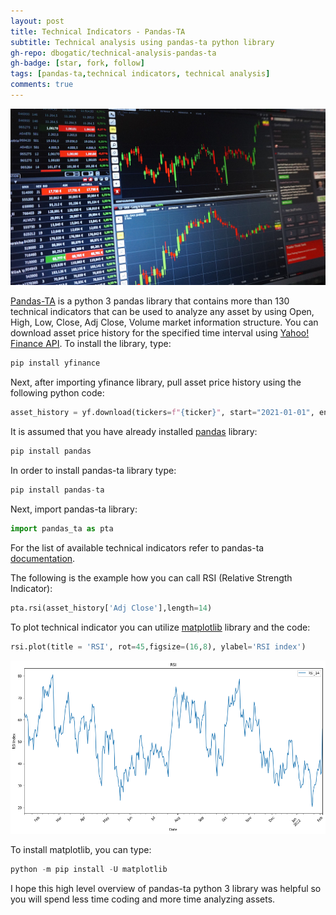 ```yaml
---
layout: post
title: Technical Indicators - Pandas-TA
subtitle: Technical analysis using pandas-ta python library
gh-repo: dbogatic/technical-analysis-pandas-ta
gh-badge: [star, fork, follow]
tags: [pandas-ta,technical indicators, technical analysis]
comments: true
---
```

![stock-analysis](/assets/img/stock-analysis.jpg)

[Pandas-TA](https://pypi.org/project/pandas-ta/) is a python 3 pandas library that contains more than 130 technical indicators that can be used to analyze any asset by using Open, High, Low, Close, Adj Close, Volume market information structure. You can download asset price history for the specified time interval using [Yahoo! Finance API](https://pypi.org/project/yfinance/). To install the library, type:

```python
pip install yfinance
```
Next, after importing yfinance library, pull asset price history using the following python code:

```python
asset_history = yf.download(tickers=f"{ticker}", start="2021-01-01", end="2022-02-04", progress=False)
```
It is assumed that you have already installed [pandas](https://pandas.pydata.org/) library:

```python
pip install pandas
```
In order to install pandas-ta library type:
```python
pip install pandas-ta
```
Next, import pandas-ta library:

```python
import pandas_ta as pta
```
For the list of available technical indicators refer to pandas-ta [documentation](https://technical-analysis-library-in-python.readthedocs.io/en/latest/ta.html).

The following is the example how you can call RSI (Relative Strength Indicator):

```python
pta.rsi(asset_history['Adj Close'],length=14)
```
To plot technical indicator you can utilize [matplotlib](https://matplotlib.org/stable/users/installing/index.html) library and the code:

```python
rsi.plot(title = 'RSI', rot=45,figsize=(16,8), ylabel='RSI index')
```
![rsi](/assets/img/rsi.png)

To install matplotlib, you can type:
```python
python -m pip install -U matplotlib
```
I hope this high level overview of pandas-ta python 3 library was helpful so you will spend less time coding and more time analyzing assets.